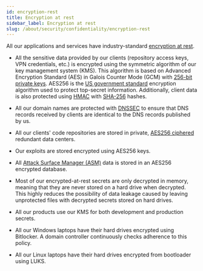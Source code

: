 ```yaml
---
id: encryption-rest
title: Encryption at rest
sidebar_label: Encryption at rest
slug: /about/security/confidentiality/encryption-rest
---
```


All our applications and services
have industry-standard
[encryption at rest](/criteria/requirements/cryptography/224).

- All the sensitive data
provided by our clients
(repository access keys, VPN credentials, etc.)
is encrypted using the symmetric algorithm
of our key management system (KMS).
This algorithm is based on
Advanced Encryption Standard (AES)
in Galois Counter Mode (GCM) with
[256-bit](/criteria/requirements/cryptography/150)
[private keys](/criteria/requirements/cryptography/145).
AES256 is the
[US government standard](https://nvlpubs.nist.gov/nistpubs/FIPS/NIST.FIPS.197.pdf)
encryption algorithm used to protect top-secret information.
Additionally,
client data is also protected using
[HMAC](https://en.wikipedia.org/wiki/HMAC)
with [SHA-256](https://en.wikipedia.org/wiki/SHA-2) hashes.

- All our domain names are protected with
[DNSSEC](https://www.icann.org/resources/pages/dnssec-what-is-it-why-important-2019-03-05-en)
to ensure that DNS records
received by clients are identical
to the DNS records published by us.

- All our clients' code repositories
are stored in private,
[AES256 ciphered](/criteria/requirements/data/185)
redundant data centers.

- Our exploits are stored encrypted
using AES256 keys.

- All [Attack Surface Manager (ASM)](https://app.fluidattacks.com/)
data is stored
in an AES256 encrypted database.

- Most of our encrypted-at-rest secrets
are only decrypted in memory,
meaning that they are never stored
on a hard drive when decrypted.
This highly reduces the possibility
of data leakage caused
by leaving unprotected files
with decrypted secrets
stored on hard drives.

- All our products use our KMS
for both development and production secrets.

- All our Windows laptops
have their hard drives encrypted
using Bitlocker.
A domain controller continuously checks
adherence to this policy.

- All our Linux laptops
have their hard drives encrypted
from bootloader using LUKS.
